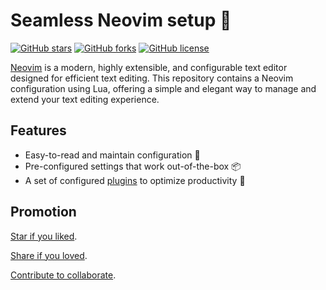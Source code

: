 # Seamless Neovim setup 🍻

[![GitHub stars](https://img.shields.io/github/stars/edisonslightbulbs/nvim)](https://github.com/edisonslightbulbs/nvim/stargazers)
[![GitHub forks](https://img.shields.io/github/forks/edisonslightbulbs/nvim)](https://github.com/edisonslightbulbs/nvim/network)
[![GitHub license](https://img.shields.io/github/license/edisonslightbulbs/nvim.svg?style=flat-square)](https://github.com/edisonslightbulbs/nvim/blob/lua/LICENSE)

[Neovim](https://neovim.io) is a modern, highly extensible, and configurable text editor designed for efficient text editing. This repository contains a Neovim configuration using Lua, offering a simple and elegant way to manage and extend your text editing experience.

## Features

- Easy-to-read and maintain configuration :wrench:
- Pre-configured settings that work out-of-the-box :package:
- A set of configured [plugins](https://github.com/edisonslightbulbs/nvim/blob/lua/lua/plugins/init.lua) to optimize productivity :wrench:

## Promotion

[Star if you liked](https://github.com/edisonslightbulbs/nvim/stargazers).

[Share if you loved](https://github.com/edisonslightbulbs/nvim "Copy project link").

[Contribute to collaborate](https://github.com/edisonslightbulbs/nvim/fork).
